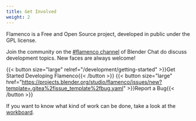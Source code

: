```yaml
---
title: Get Involved
weight: 2
---
```


Flamenco is a Free and Open Source project, developed in public under the GPL license.

Join the community on the [#flamenco channel][chat] of Blender Chat do discuss
development topics. New faces are always welcome!

{{< button size="large" relref="/development/getting-started" >}}Get Started Developing Flamenco{{< /button >}}
{{< button size="large" href="https://projects.blender.org/studio/flamenco/issues/new?template=.gitea%2fissue_template%2fbug.yaml" >}}Report a Bug{{< /button >}}

If you want to know what kind of work can be done, take a look at the
[workboard][workboard].

[project]: https://projects.blender.org/studio/flamenco
[workboard]: https://projects.blender.org/studio/flamenco/issues
[chat]: https://blender.chat/channel/flamenco

